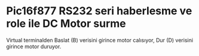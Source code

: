 # Pic16f877 RS232 seri haberlesme ve role ile DC Motor surme
 Virtual terminalden Baslat (B) verisini girince motor calısıyor, Dur (D) verisini girince motor duruyor.
